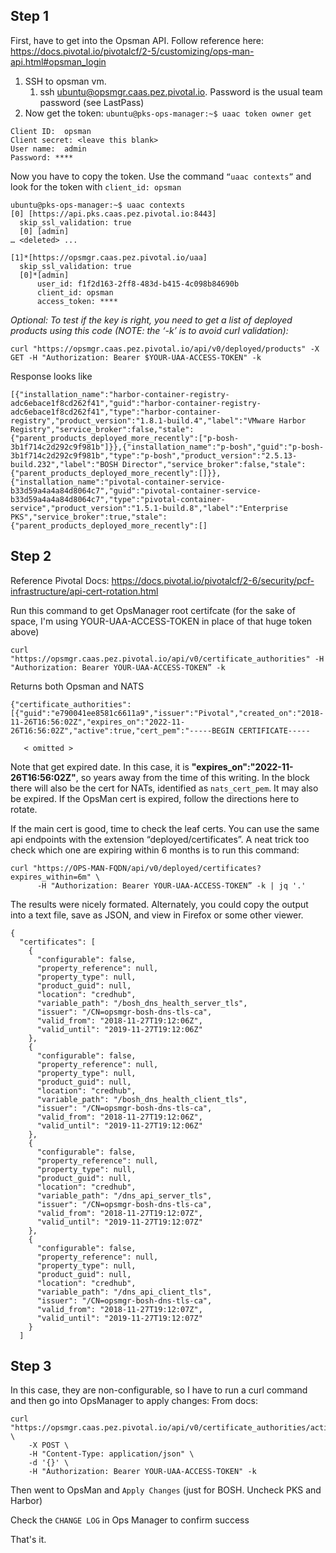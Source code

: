 ## Step 1
First, have to get into the Opsman API.  Follow reference here: https://docs.pivotal.io/pivotalcf/2-5/customizing/ops-man-api.html#opsman_login
1. SSH to opsman vm.  
    1. ssh ubuntu@opsmgr.caas.pez.pivotal.io.  Password is the usual team password (see LastPass)
2. Now get the token: 
`ubuntu@pks-ops-manager:~$ uaac token owner get`
```
Client ID:  opsman
Client secret: <leave this blank> 
User name:  admin
Password: ****
```
   
Now you have to copy the token.  Use the command `“uaac contexts”` and look for the token with `client_id: opsman`
```
ubuntu@pks-ops-manager:~$ uaac contexts
[0] [https://api.pks.caas.pez.pivotal.io:8443]
  skip_ssl_validation: true
  [0] [admin]
… <deleted> ...
  
[1]*[https://opsmgr.caas.pez.pivotal.io/uaa]
  skip_ssl_validation: true
  [0]*[admin]
      user_id: f1f2d163-2ff8-483d-b415-4c098b84690b
      client_id: opsman
      access_token: ****
```
*Optional:  To test if the key is right, you need to get a list of deployed products using this code (NOTE: the ‘-k’ is to avoid curl validation):*
```
curl "https://opsmgr.caas.pez.pivotal.io/api/v0/deployed/products" -X GET -H "Authorization: Bearer $YOUR-UAA-ACCESS-TOKEN" -k
```
Response looks like
```
[{"installation_name":"harbor-container-registry-adc6ebace1f8cd262f41","guid":"harbor-container-registry-adc6ebace1f8cd262f41","type":"harbor-container-registry","product_version":"1.8.1-build.4","label":"VMware Harbor Registry","service_broker":false,"stale":{"parent_products_deployed_more_recently":["p-bosh-3b1f714c2d292c9f981b"]}},{"installation_name":"p-bosh","guid":"p-bosh-3b1f714c2d292c9f981b","type":"p-bosh","product_version":"2.5.13-build.232","label":"BOSH Director","service_broker":false,"stale":{"parent_products_deployed_more_recently":[]}},{"installation_name":"pivotal-container-service-b33d59a4a4a84d8064c7","guid":"pivotal-container-service-b33d59a4a4a84d8064c7","type":"pivotal-container-service","product_version":"1.5.1-build.8","label":"Enterprise PKS","service_broker":true,"stale":{"parent_products_deployed_more_recently":[]
```

## Step 2
Reference Pivotal Docs:  https://docs.pivotal.io/pivotalcf/2-6/security/pcf-infrastructure/api-cert-rotation.html 

Run this command to get OpsManager root certifcate (for the sake of space, I'm using YOUR-UAA-ACCESS-TOKEN in place of that huge token above)
```
curl "https://opsmgr.caas.pez.pivotal.io/api/v0/certificate_authorities" -H "Authorization: Bearer YOUR-UAA-ACCESS-TOKEN” -k
```
Returns both Opsman and NATS 
```
{"certificate_authorities":[{"guid":"e790041ee8581c6611a9","issuer":"Pivotal","created_on":"2018-11-26T16:56:02Z","expires_on":"2022-11-26T16:56:02Z","active":true,"cert_pem":"-----BEGIN CERTIFICATE-----

   < omitted >
```
Note that get expired date.  In this case, it is **"expires_on":"2022-11-26T16:56:02Z"**, so years away from the time of this writing.  In the block there will also be the cert for NATs, identified as `nats_cert_pem`.  It may also be expired.  If the OpsMan cert is expired, follow the directions here to rotate.

If the main cert is good, time to check the leaf certs.  You can use the same api endpoints with the extension “deployed/certificates”.  A neat trick too check which one are expiring within 6 months is to run this command:
```
curl "https://OPS-MAN-FQDN/api/v0/deployed/certificates?expires_within=6m" \
      -H "Authorization: Bearer YOUR-UAA-ACCESS-TOKEN” -k | jq '.'
```
The results were nicely formated.  Alternately, you could copy the output into a text file, save as JSON, and view in Firefox or some other viewer.
```
{
  "certificates": [
    {
      "configurable": false,
      "property_reference": null,
      "property_type": null,
      "product_guid": null,
      "location": "credhub",
      "variable_path": "/bosh_dns_health_server_tls",
      "issuer": "/CN=opsmgr-bosh-dns-tls-ca",
      "valid_from": "2018-11-27T19:12:06Z",
      "valid_until": "2019-11-27T19:12:06Z"
    },
    {
      "configurable": false,
      "property_reference": null,
      "property_type": null,
      "product_guid": null,
      "location": "credhub",
      "variable_path": "/bosh_dns_health_client_tls",
      "issuer": "/CN=opsmgr-bosh-dns-tls-ca",
      "valid_from": "2018-11-27T19:12:06Z",
      "valid_until": "2019-11-27T19:12:06Z"
    },
    {
      "configurable": false,
      "property_reference": null,
      "property_type": null,
      "product_guid": null,
      "location": "credhub",
      "variable_path": "/dns_api_server_tls",
      "issuer": "/CN=opsmgr-bosh-dns-tls-ca",
      "valid_from": "2018-11-27T19:12:07Z",
      "valid_until": "2019-11-27T19:12:07Z"
    },
    {
      "configurable": false,
      "property_reference": null,
      "property_type": null,
      "product_guid": null,
      "location": "credhub",
      "variable_path": "/dns_api_client_tls",
      "issuer": "/CN=opsmgr-bosh-dns-tls-ca",
      "valid_from": "2018-11-27T19:12:07Z",
      "valid_until": "2019-11-27T19:12:07Z"
    }
  ]
```

## Step 3
In this case, they are non-configurable, so I have to run a curl command and then go into OpsManager to apply changes:
From docs:
```
curl "https://opsmgr.caas.pez.pivotal.io/api/v0/certificate_authorities/active/regenerate" \
    -X POST \
    -H "Content-Type: application/json" \
    -d '{}' \
    -H "Authorization: Bearer YOUR-UAA-ACCESS-TOKEN" -k
```

Then went to OpsMan and `Apply Changes` (just for BOSH.  Uncheck PKS and Harbor)

Check the `CHANGE LOG` in Ops Manager to confirm success

That's it.
